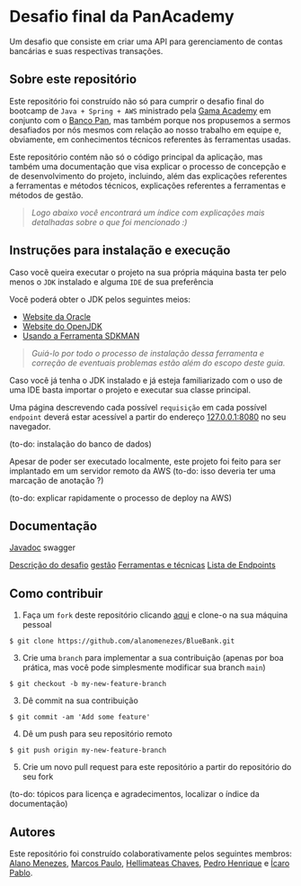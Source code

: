 # Desafio final da PanAcademy

Um desafio que consiste em criar uma API para gerenciamento de contas bancárias e suas respectivas transações.

## Sobre este repositório

Este repositório foi construído não só para cumprir o desafio final do bootcamp de `Java + Spring + AWS` ministrado pela [Gama Academy](https://www.gama.academy/) em conjunto com o [Banco Pan](https://www.bancopan.com.br/), mas também porque nos propusemos a sermos desafiados por nós mesmos com relação ao nosso trabalho em equipe e, obviamente, em conhecimentos técnicos referentes às ferramentas usadas.

Este repositório contém não só o código principal da aplicação, mas também uma documentação que visa explicar o processo de concepção e de desenvolvimento do projeto, incluindo, além das explicações referentes a ferramentas e métodos técnicos, explicações referentes a ferramentas e métodos de gestão.

>_Logo abaixo você encontrará um índice com explicações mais detalhadas sobre o que foi mencionado :)_

## Instruções para instalação e execução

Caso vocẽ queira executar o projeto na sua própria máquina basta ter pelo menos o `JDK` instalado e alguma `IDE` de sua preferência

Você poderá obter o JDK pelos seguintes meios:
- [Website da Oracle](https://www.oracle.com/java/technologies/downloads/)
- [Website do OpenJDK](https://openjdk.java.net/)
- [Usando a Ferramenta SDKMAN](https://sdkman.io/)

>_Guiá-lo por todo o processo de instalação dessa ferramenta e correção de eventuais problemas estão além do escopo deste guia._

Caso você já tenha o JDK instalado e já esteja familiarizado com o uso de uma IDE basta importar o projeto e executar sua classe principal.

Uma página descrevendo cada possível `requisição` em cada possível `endpoint` deverá estar acessível a partir do endereço [127.0.0.1:8080](http://127.0.0.1:8080) no seu navegador.

(to-do: instalação do banco de dados)

Apesar de poder ser executado localmente, este projeto foi feito para ser implantado em um servidor remoto da AWS
(to-do: isso deveria ter uma marcação de anotação ?)

(to-do: explicar rapidamente o processo de deploy na AWS)

## Documentação

[Javadoc](./project/doc/index.html)
swagger

[Descrição do desafio](./documentation/challenge_description.md)
[gestão](./documentation/management.md)
[Ferramentas e técnicas](./documentation/project_patterns.md)
[Lista de Endpoints](./documentation/endpoint_list)

## Como contribuir

1. Faça um `fork` deste repositório clicando [aqui](https://github.com/IcaroPablo/BlueBank/fork) e clone-o na sua máquina pessoal
```console
$ git clone https://github.com/alanomenezes/BlueBank.git
```
3. Crie uma `branch` para implementar a sua contribuição (apenas por boa prática, mas você pode simplesmente modificar sua branch `main`)
```console
$ git checkout -b my-new-feature-branch
```
3. Dê commit na sua contribuição
```console
$ git commit -am 'Add some feature'
```
4. Dê um push para seu repositório remoto
```console
$ git push origin my-new-feature-branch
```
5. Crie um novo pull request para este repositório a partir do repositório do seu fork

(to-do: tópicos para licença e agradecimentos, localizar o índice da documentação)

## Autores

Este repositório foi construído colaborativamente pelos seguintes membros: [Alano Menezes](https://github.com/alanomenezes), [Marcos Paulo](https://github.com/hellomp), [Hellimateas Chaves](https://github.com/Hellimateas), [Pedro Henrique](https://github.com/PedroHenriquebc) e [Ícaro Pablo](https://github.com/IcaroPablo).
